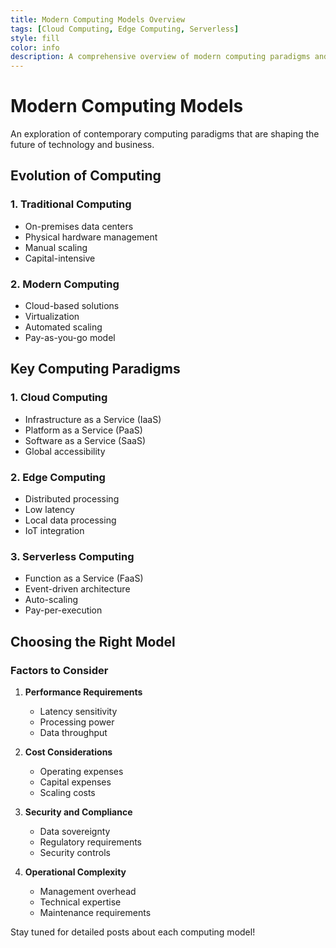 ```yaml
---
title: Modern Computing Models Overview
tags: [Cloud Computing, Edge Computing, Serverless]
style: fill
color: info
description: A comprehensive overview of modern computing paradigms and their applications
---
```


# Modern Computing Models

An exploration of contemporary computing paradigms that are shaping the future of technology and business.

## Evolution of Computing

### 1. Traditional Computing
- On-premises data centers
- Physical hardware management
- Manual scaling
- Capital-intensive

### 2. Modern Computing
- Cloud-based solutions
- Virtualization
- Automated scaling
- Pay-as-you-go model

## Key Computing Paradigms

### 1. Cloud Computing
- Infrastructure as a Service (IaaS)
- Platform as a Service (PaaS)
- Software as a Service (SaaS)
- Global accessibility

### 2. Edge Computing
- Distributed processing
- Low latency
- Local data processing
- IoT integration

### 3. Serverless Computing
- Function as a Service (FaaS)
- Event-driven architecture
- Auto-scaling
- Pay-per-execution

## Choosing the Right Model

### Factors to Consider
1. **Performance Requirements**
   - Latency sensitivity
   - Processing power
   - Data throughput

2. **Cost Considerations**
   - Operating expenses
   - Capital expenses
   - Scaling costs

3. **Security and Compliance**
   - Data sovereignty
   - Regulatory requirements
   - Security controls

4. **Operational Complexity**
   - Management overhead
   - Technical expertise
   - Maintenance requirements

Stay tuned for detailed posts about each computing model!
